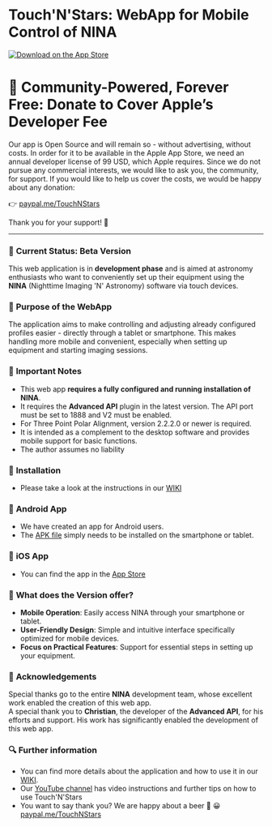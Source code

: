 # Touch'N'Stars: WebApp for Mobile Control of NINA

[![Download on the App Store](https://tools.applemediaservices.com/api/badges/download-on-the-app-store/black/en-us?size=250x83)](https://apps.apple.com/us/app/touch-n-stars/id6744902856)

# 🤝 **Community-Powered, Forever Free: Donate to Cover Apple’s Developer Fee**

Our app is Open Source and will remain so - without advertising, without costs.
In order for it to be available in the Apple App Store, we need an annual developer license of 99 USD, which Apple requires.
Since we do not pursue any commercial interests, we would like to ask you, the community, for support.
If you would like to help us cover the costs, we would be happy about any donation:

👉 [paypal.me/TouchNStars](http://paypal.me/TouchNStars)

Thank you for your support! 💜

---

### 🚀 **Current Status: Beta Version**  
This web application is in **development phase** and is aimed at astronomy enthusiasts who want to conveniently set up their equipment using the **NINA** (Nighttime Imaging 'N' Astronomy) software via touch devices.  

### 🏁 **Purpose of the WebApp**  
The application aims to make controlling and adjusting already configured profiles easier - directly through a tablet or smartphone. This makes handling more mobile and convenient, especially when setting up equipment and starting imaging sessions.  

### 🧩 **Important Notes**  
- This web app **requires a fully configured and running installation of NINA**.  
- It requires the **Advanced API** plugin in the latest version.
  The API port must be set to 1888 and V2 must be enabled.
- For Three Point Polar Alignment, version 2.2.2.0 or newer is required.
- It is intended as a complement to the desktop software and provides mobile support for basic functions.
- The author assumes no liability
  
### 🔧 **Installation**
- Please take a look at the instructions in our [WIKI](https://github.com/Touch-N-Stars/Touch-N-Stars/wiki/Touch'N'Stars-Wiki#-important-notes)

### 📱 **Android App**
- We have created an app for Android users.
- The [APK file](https://github.com/Touch-N-Stars/Touch-N-Stars/releases) simply needs to be installed on the smartphone or tablet.

### 📱 **iOS App**
- You can find the app in the [App Store](https://apps.apple.com/us/app/touch-n-stars/id6744902856)

### 🧪 **What does the Version offer?**  
- **Mobile Operation**: Easily access NINA through your smartphone or tablet.  
- **User-Friendly Design**: Simple and intuitive interface specifically optimized for mobile devices.  
- **Focus on Practical Features**: Support for essential steps in setting up your equipment.  

### 💙 **Acknowledgements**  
Special thanks go to the entire **NINA** development team, whose excellent work enabled the creation of this web app.  
A special thank you to **Christian**, the developer of the **Advanced API**, for his efforts and support. His work has significantly enabled the development of this web app.

### 🔍 Further information
- You can find more details about the application and how to use it in our [WIKI](https://github.com/Touch-N-Stars/Touch-N-Stars/wiki/Touch'N'Stars-Wiki).
- Our [YouTube channel](https://www.youtube.com/watch?v=0chtlhO_cX4&list=PLAT-Qw0mxhRLn1KzFKGRuu3Pur-gjNS2C) has video instructions and further tips on how to use Touch'N'Stars
- You want to say thank you? We are happy about a beer 🍻 😀 [paypal.me/TouchNStars](http://paypal.me/TouchNStars)

